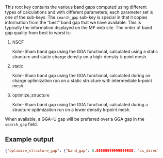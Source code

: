 This root key contains the various band gaps computed using different types of calculations and with different parameters; each parameter set is one of the sub-keys. The `search_gap` sub-key is special in that it copies information from the "best" band gap that we have available. This is typically the information displayed on the MP web site. The order of band gap quality from best to worst is:

1. NSCF

    Kohn-Sham band gap using the GGA functional, calculated using a static structure and static charge density on a high-density k-point mesh.

2. static

    Kohn-Sham band gap using the GGA functional, calculated during an charge optimization run on a static structure with intermediate k-point mesh.

3. optimize_structure

    Kohn-Sham band gap using the GGA functional, calculated during a structure optimization run on a lower density k-point mesh.

When available, a GGA+U gap will be preferred over a GGA gap in the `search_gap` field.

## Example output

```json
{"optimize_structure_gap": {"band_gap": 0.03989999999999938, "is_direct": false}, "search_gap": {"band_gap": 0.03989999999999938, "is_direct": false}}
```

